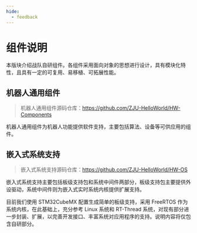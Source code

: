 ```yaml
---
hide:
  - feedback
---
```


# 组件说明

本版块介绍战队自研组件。各组件采用面向对象的思想进行设计，具有模块化特性，且具有一定的可复用、易移植、可拓展性能。

## 机器人通用组件

> 机器人通用组件源码仓库：<https://github.com/ZJU-HelloWorld/HW-Components>

机器人通用组件为机器人功能提供软件支持，主要包括算法、设备等可供应用的组件。

## 嵌入式系统支持

> 嵌入式系统支持源码仓库：<https://github.com/ZJU-HelloWorld/HW-OS>

嵌入式系统支持主要包括板级支持包和系统中间件两部分，板级支持包主要提供外设驱动，系统中间件则为嵌入式实时系统内核提供扩展支持。

目前我们使用 STM32CubeMX 配置生成简单的板级支持，采用 FreeRTOS 作为系统内核，在此基础上，充分参考 Linux 系统和 RT-Thread 系统，对现有部分进一步封装、扩展，以完善开发接口、丰富系统对应用程序的支持。说明内容将仅包含自研部分。
